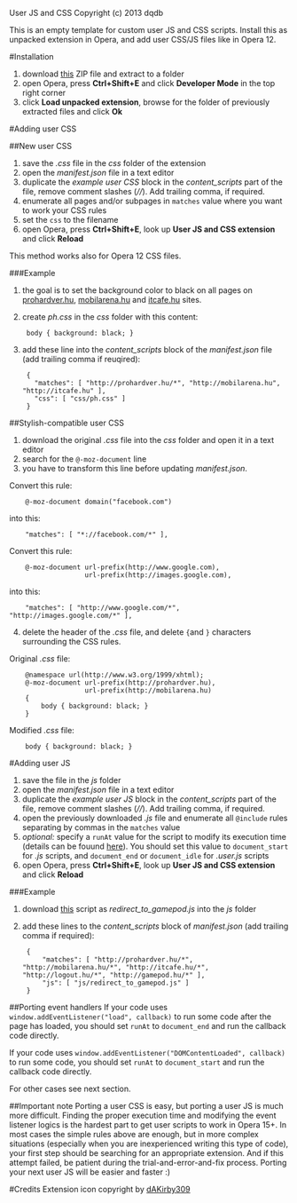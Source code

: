 User JS and CSS
Copyright (c) 2013 dqdb

This is an empty template for custom user JS and CSS scripts. Install this as unpacked extension in Opera, and add user CSS/JS files like in Opera 12.

#Installation
1. download [this](https://github.com/dqdb/opera-extensions/blob/master/user-js-css/template.zip) ZIP file and extract to a folder
2. open Opera, press **Ctrl+Shift+E** and click **Developer Mode** in the top right corner
3. click **Load unpacked extension**, browse for the folder of previously extracted files and click **Ok**

#Adding user CSS

##New user CSS
1. save the *.css* file in the *css* folder of the extension
2. open the *manifest.json* file in a text editor
3. duplicate the *example user CSS* block in the *content_scripts* part of the file, remove comment slashes (*//*). Add trailing comma, if required.
3. enumerate all pages and/or subpages in ``matches`` value where you want to work your CSS rules
4. set the ``css`` to the filename
5. open Opera, press **Ctrl+Shift+E**, look up **User JS and CSS extension** and click **Reload**

This method works also for Opera 12 CSS files.

###Example
1. the goal is to set the background color to black on all pages on [prohardver.hu](http://prohardver.hu), [mobilarena.hu](http://mobilarena.hu) and [itcafe.hu](http://itcafe.hu) sites.
2. create *ph.css* in the *css* folder with this content:

        body { background: black; }
3. add these line into the *content_scripts* block of the *manifest.json* file (add trailing comma if reuqired):

        {
          "matches": [ "http://prohardver.hu/*", "http://mobilarena.hu", "http://itcafe.hu" ], 
          "css": [ "css/ph.css" ] 
        }


##Stylish-compatible user CSS
1. download the original *.css* file into the *css* folder and open it in a text editor
2. search for the ``@-moz-document`` line
3. you have to transform this line before updating *manifest.json*. 

 Convert this rule:

        @-moz-document domain("facebook.com")

 into this:

        "matches": [ "*://facebook.com/*" ], 

 Convert this rule:

        @-moz-document url-prefix(http://www.google.com),
                       url-prefix(http://images.google.com),

 into this:

        "matches": [ "http://www.google.com/*", "http://images.google.com/*" ],

4. delete the header of the *.css* file, and delete ``{``and ``}`` characters surrounding the CSS rules.

 Original *.css* file:

        @namespace url(http://www.w3.org/1999/xhtml);
        @-moz-document url-prefix(http://prohardver.hu),
                       url-prefix(http://mobilarena.hu)
        {
            body { background: black; }
        }

 Modified *.css* file:

        body { background: black; }


#Adding user JS
1. save the file in the *js* folder
2. open the *manifest.json* file in a text editor
3. duplicate the *example user JS* block in the *content_scripts* part of the file, remove comment slashes (*//*). Add trailing comma, if required.
4. open the previously downloaded *\.js* file and enumerate all ``@include`` rules separating by commas in the ``matches`` value
5. *optional:* specify a ``runAt`` value for the script to modify its execution time (details can be fouund [here](https://developer.chrome.com/extensions/content_scripts.html)). You should set this value to ``document_start`` for *\.js* scripts, and ``document_end`` or ``document_idle`` for *\.user.js* scripts
6. open Opera, press **Ctrl+Shift+E**, look up **User JS and CSS extension** and click **Reload**

###Example
1. download [this](http://userscripts-mirror.org/scripts/review/69696) script as *redirect_to_gamepod.js* into the *js* folder
2. add these lines to the *content_scripts* block of *manifest.json* (add trailing comma if required):

        { 
            "matches": [ "http://prohardver.hu/*", "http://mobilarena.hu/*", "http://itcafe.hu/*", "http://logout.hu/*", "http://gamepod.hu/*" ], 
            "js": [ "js/redirect_to_gamepod.js" ] 
        } 

##Porting event handlers
If your code uses ``window.addEventListener("load", callback)`` to run some code after the page has loaded, you should set ``runAt`` to ``document_end`` and run the callback code directly.

If your code uses ``window.addEventListener("DOMContentLoaded", callback)`` to run some code, you should set ``runAt`` to ``document_start`` and run the callback code directly.

For other cases see next section.

##Important note
Porting a user CSS is easy, but porting a user JS is much more difficult. Finding the proper execution time and modifying the event listener logics is the hardest part to get user scripts to work in Opera 15+. In most cases the simple rules above are enough, but in more complex situations (especially when you are inexperienced writing this type of code), your first step should be searching for an appropriate extension. And if this attempt failed, be patient during the trial-and-error-and-fix process. Porting your next user JS will be easier and faster :)

#Credits
Extension icon copyright by [dAKirby309](http://www.iconarchive.com/show/windows-8-metro-icons-by-dakirby309/Apps-Notepad-Metro-icon.html)
